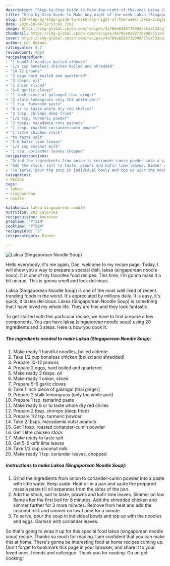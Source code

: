 ```yaml
---
description: "Step-by-Step Guide to Make Any-night-of-the-week Laksa (Singaporean Noodle Soup)"
title: "Step-by-Step Guide to Make Any-night-of-the-week Laksa (Singaporean Noodle Soup)"
slug: 120-step-by-step-guide-to-make-any-night-of-the-week-laksa-singaporean-noodle-soup
date: 2020-10-04T18:53:41.728Z
image: https://img-global.cpcdn.com/recipes/4a786e820871900d/751x532cq70/laksa-singaporean-noodle-soup-recipe-main-photo.jpg
thumbnail: https://img-global.cpcdn.com/recipes/4a786e820871900d/751x532cq70/laksa-singaporean-noodle-soup-recipe-main-photo.jpg
cover: https://img-global.cpcdn.com/recipes/4a786e820871900d/751x532cq70/laksa-singaporean-noodle-soup-recipe-main-photo.jpg
author: Lou Holmes
ratingvalue: 4.2
reviewcount: 4363
recipeingredient:
- "1 handful noodles boiled aldente"
- "1/2 cup boneless chicken boiled and shredded"
- "10-12 prawns"
- "2 eggs hard boiled and quartered"
- "3 tbsps. oil"
- "1 onion sliced"
- "5-6 garlic cloves"
- "1 inch piece of galangal thai ginger"
- "2 stalk lemongrass only the white part"
- "1 tsp. tamarind paste"
- "8 or to taste whole dry red chilies"
- "2 tbsp. shrimps deep fried"
- "1/2 tsp. turmeric powder"
- "2 tbsps. macadamia nuts peanuts"
- "1 tbsp. roasted coriandercumin powder"
- "1 litre chicken stock"
- "to taste salt"
- "5-6 kafir lime leaves"
- "1/2 cup coconut milk"
- "1 tsp. coriander leaves chopped"
recipeinstructions:
- "Grind the ingredients from onion to coriander-cumin powder into a paste with little water. Keep aside. Heat oil in a pan and saute the prepared masala paste till oil separates from the sides of the pan."
- "Add the stock, salt to taste, prawns and kafir lime leaves. Simmer on low flame after the first boil for 8 minutes. Add the shredded chicken and simmer further for 2 more minutes. Remove from heat and add the coconut milk and simmer on low flame for a minute."
- "To serve, pour the soup in individual bowls and top up with the noodles and eggs. Garnish with coriander leaves."
categories:
- Recipe
tags:
- laksa
- singaporean
- noodle

katakunci: laksa singaporean noodle 
nutrition: 283 calories
recipecuisine: American
preptime: "PT21M"
cooktime: "PT51M"
recipeyield: "3"
recipecategory: Dinner

---
```



![Laksa (Singaporean Noodle Soup)](https://img-global.cpcdn.com/recipes/4a786e820871900d/751x532cq70/laksa-singaporean-noodle-soup-recipe-main-photo.jpg)

Hello everybody, it's me again, Dan, welcome to my recipe page. Today, I will show you a way to prepare a special dish, laksa (singaporean noodle soup). It is one of my favorites food recipes. This time, I'm gonna make it a bit unique. This is gonna smell and look delicious.

Laksa (Singaporean Noodle Soup) is one of the most well liked of recent trending foods in the world. It's appreciated by millions daily. It is easy, it's quick, it tastes delicious. Laksa (Singaporean Noodle Soup) is something that I have loved my whole life. They are fine and they look fantastic.




To get started with this particular recipe, we have to first prepare a few components. You can have laksa (singaporean noodle soup) using 20 ingredients and 3 steps. Here is how you cook it.

<!--inarticleads1-->

##### The ingredients needed to make Laksa (Singaporean Noodle Soup):

1. Make ready 1 handful noodles, boiled aldente
1. Take 1/2 cup boneless chicken (boiled and shredded)
1. Prepare 10-12 prawns
1. Prepare 2 eggs, hard boiled and quartered
1. Make ready 3 tbsps. oil
1. Make ready 1 onion, sliced
1. Prepare 5-6 garlic cloves
1. Take 1 inch piece of galangal (thai ginger)
1. Prepare 2 stalk lemongrass (only the white part)
1. Prepare 1 tsp. tamarind paste
1. Make ready 8 or to taste whole dry red chilies
1. Prepare 2 tbsp. shrimps (deep fried)
1. Prepare 1/2 tsp. turmeric powder
1. Take 2 tbsps. macadamia nuts/ peanuts
1. Get 1 tbsp. roasted coriander-cumin powder
1. Get 1 litre chicken stock
1. Make ready to taste salt
1. Get 5-6 kafir lime leaves
1. Take 1/2 cup coconut milk
1. Make ready 1 tsp. coriander leaves, chopped




<!--inarticleads2-->

##### Instructions to make Laksa (Singaporean Noodle Soup):

1. Grind the ingredients from onion to coriander-cumin powder into a paste with little water. Keep aside. Heat oil in a pan and saute the prepared masala paste till oil separates from the sides of the pan.
1. Add the stock, salt to taste, prawns and kafir lime leaves. Simmer on low flame after the first boil for 8 minutes. Add the shredded chicken and simmer further for 2 more minutes. Remove from heat and add the coconut milk and simmer on low flame for a minute.
1. To serve, pour the soup in individual bowls and top up with the noodles and eggs. Garnish with coriander leaves.




So that's going to wrap it up for this special food laksa (singaporean noodle soup) recipe. Thanks so much for reading. I am confident that you can make this at home. There's gonna be interesting food at home recipes coming up. Don't forget to bookmark this page in your browser, and share it to your loved ones, friends and colleague. Thank you for reading. Go on get cooking!

